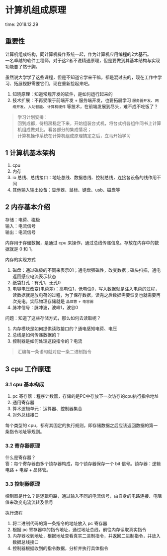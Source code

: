 # 计算机组成原理

time: 2018.12.29

## 重要性

计算机组成结构，同计算机操作系统一起，作为计算机应用编程的2大基石。  
一名卓越的软件工程师，对于这2者不说精通原理，但是要做到其基本结构与实现功能要了然于胸。

虽然说大学学了这些课程，但是不知道它学来干嘛，都是混过去的，现在工作中学习、拓展视野需要它们，现在重新捡起来吧。

1. 知晓原理：知道常规开发的软件，是如何运行起来的
2. 技术扩展：不再受限于前端开发 + 服务端开发，也要拓展学习 `服务器开发`、`网络开发`、`人功智能`、`计算机硬件` 等技术，在前端发展到尽头，难不成不吃饭了？

> 学习计划安排：  
> 回到成都，待租房稳定下来，开始组装台式机，将台式机各组件同书上计算机组成做对比，看各部分的集成情况；  
> 计算机操作系统在计算机组成原理搞定之后，立马开始学习

## 1 计算机基本架构

1. cpu
2. 内存
3. io 总线、总线接口：地址总线、数据总线、控制总线，连接各设备的线作用不同
4. 其他输入输出设备：显示器、鼠标、键盘、usb、磁盘等

## 2 内存基本介绍

存储：电荷、磁极  
输入：电流信号  
输出：电流信号

内存用于存储数据，是通过 cpu 来操作，通过总线传递信息。存放在内存中的数据就是 0 和 1。

内存的实现方式

1. 磁盘：通过磁极的不同来表示01；通电增强磁性，改变数据；磁头扫描，通电返回感应电流表示状态
2. 纸袋打孔：有孔1，无孔0
3. 电容电压改变(电荷差)：高电位1，低电位0，写入数据就是注入电荷的过程，读数据就是放电荷的过程，为了保存数据，读完之后数据需要恢复也就需要再次充电。实际物理存储就是 `晶体管` + `电容器`
4. 脉冲信号：脉冲波，波峰1，波谷0

问题：知道了这些存储方式，那么如何去读取呢？

1. 内存模块是如何提供读取接口的？通电感知电荷、电压
2. 总线是如何传递数据的？
3. 控制器是如何处理这段指令的？电流

> 汇编每一条语句就对应一条二进制指令

## 3 cpu 工作原理

### 3.1 cpu 基本构成

1. pc 寄存器：程序计数器，存储的是PC中存放下一次访存的cpu执行指令地址
2. 通用寄存器
3. 算术逻辑单元：运算器、控制器集合
4. 对外总线接口

每个类型的 cpu，都有其固定的执行规则，即存储数据之后应该返回数据的第一条指令地址等规则。

### 3.2 寄存器原理

什么是寄存器？  
答：每个寄存器由多个锁存器构成，每个锁存器保存一个 bit 信号。锁存器：逻辑电路 + 电容 + 晶体管。

### 3.3 控制器原理

控制器是什么？是逻辑电路，通过输入不同的电流信号，由自身的电路连接、电阻值来改变电流流转及信号

执行流程

1. 将二进制代码的第一条指令的地址放入 pc 寄存器
2. 根据 pc 寄存器中的指令地址，通过地址总线，前往内存读取真实指令
3. 内存器收到地址，根据地址查看真实二进制指令，并返回二进制指令，并放入数据总线接口
4. 控制器根据收到的指令数据，分析并执行具体指令
